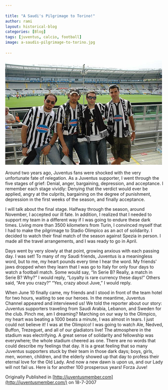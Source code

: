 ```yaml
---

title: "A Saudi's Pilgrimage to Torino!"
author: rami
layout: historical-blog 
categories: [Blog]
tags: [juventus, calcio, football]
image: a-saudis-pilgrimage-to-torino.jpg

---
```


![A Saudi's Pilgrimage to Torino!](/assets/images/content/blog/a-saudis-pilgrimage-to-torino.jpg)

Around two years ago, Juventus fans were shocked with the very unfortunate fate of relegation. As a Juventus supporter, I went through the five stages of grief:  Denial, anger, bargaining, depression, and acceptance. I remember each stage vividly: Denying that the verdict would ever be applied, angry at the culprits, bargaining on the degree of punishment, depression in the first weeks of the season, and finally acceptance.

I will talk about the final stage. Halfway through the season, around November, I accepted our ill fate. In addition, I realized that I needed to support my team in a different way if I was going to endure these dark times. Living more than 3500 kilometers from Turin, I convinced myself that I had to make the pilgrimage to Stadio Olimpico as an act of solidarity. I decided to watch their final match of the season against Spezia in person. I made all the travel arrangements, and I was ready to go in April.

Days went by very slowly at that point, growing anxious with each passing day. I was set! To many of my Saudi friends, Juventus is a meaningless word, but to me, my heart pounds every time I hear the word. My friends' jaws dropped when they learn that I was go to Italy for only four days to watch a football match. Some would say, “In Serie B? Really, a match in Serie B? Why?” I would reply, “Loyalty is rare currency these days!” Others said, “Are you crazy?” “Yes, crazy about Juve,” I would reply.

When June 10 finally came, my friends and I stood in front of the team hotel for two hours, waiting to see our heroes. In the meantime, Juventus Channel appeared and interviewed us! We told the reporter about our story: Juventus supporters traveling from Saudi Arabia, Lebanon, and Sweden for the club. Pinch me, am I dreaming? Marching on our way to the Olimpico, my heart was beating a 1000 beats a minute, I was almost in tears. I just could not believe it! I was at the Olimpico! I was going to watch Ale, Nedved, Buffon, Trezeguet, and all of our gladiators live! The atmosphere in the stadium was electrifying. A great sense of solidarity and fellowship was everywhere; the whole stadium cheered as one. There are no words that could describe my feelings that day. It is a great feeling that so many Juventus supporters stuck by their team in those dark days; boys, girls, men, women, children, and the elderly showed up that day to profess their eternal love for the Old Lady. And now a new dawn is upon us, and our Lady will not fail us. Here is for another 100 prosperous years! Forza Juve! 

Originally Published in [http://juventusmember.com](http://juventusmember.com/) on 18-7-2007

